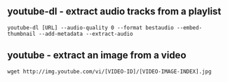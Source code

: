youtube-dl - extract audio tracks from a playlist
-------------------------------------------------

```shell
youtube-dl [URL] --audio-quality 0 --format bestaudio --embed-thumbnail --add-metadata --extract-audio
```

youtube - extract an image from a video
---------------------------------------

```shell
wget http://img.youtube.com/vi/[VIDEO-ID]/[VIDEO-IMAGE-INDEX].jpg
```
